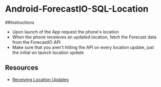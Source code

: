 Android-ForecastIO-SQL-Location
===============================


##Instructions 

 * Upon launch of the App request the phone's location 
 * When the phone receieves an updated location, fetch the Forecast data from the ForecastIO API 
 * Make sure that you aren't hitting the API on every location update, just the initial on launch location update

 ## Resources 

 * [Receiving Location Updates](http://developer.android.com/training/location/receive-location-updates.html)